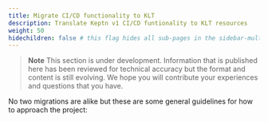 ```yaml
---
title: Migrate CI/CD functionality to KLT
description: Translate Keptn v1 CI/CD funtionality to KLT resources
weight: 50
hidechildren: false # this flag hides all sub-pages in the sidebar-multicard.html
---
```


> **Note**
This section is under development.
Information that is published here has been reviewed for technical accuracy
but the format and content is still evolving.
We hope you will contribute your experiences
and questions that you have.

No two migrations are alike but these are some general guidelines
for how to approach the project:
